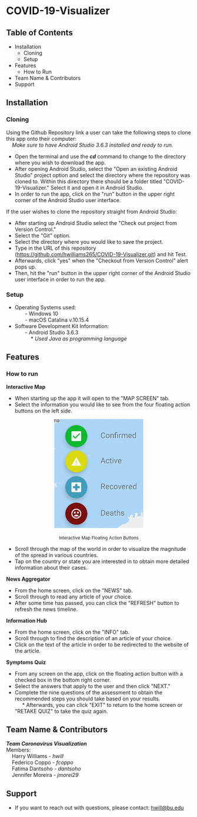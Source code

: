 # COVID-19-Visualizer
## Table of Contents
* Installation
  * Cloning 
  * Setup
* Features
  * How to Run
* Team Name & Contributors
* Support

## Installation
### Cloning
Using the Github Repository link a user can take the following steps to clone this app onto their computer: <br/>
&nbsp;&nbsp;&nbsp;&nbsp;*Make sure to have Android Studio 3.6.3 installed and ready to run.* 
  * Open the terminal and use the ***cd*** command to change to the directory where you wish to download the app.
  * After opening Android Studio, select the "Open an existing Android Studio" project option and select the directory where the repository was cloned to. Within this directory there should be a folder titled "COVID-19-Visualizer." Select it and open it in Android Studio.
  * In order to run the app, click on the "run" button in the upper right corner of the Android Studio user interface.

If the user wishes to clone the repository straight from Android Studio: 
  * After starting up Android Studio select the "Check out project from Version Control."
  * Select the "Git" option.
  * Select the directory where you would like to save the project.
  * Type in the URL of this repository (https://github.com/hwilliams265/COVID-19-Visualizer.git) and hit Test.
  * Afterwards, click "yes" when the "Checkout from Version Control" alert pops up.
  * Then, hit the "run" button in the upper right corner of the Android Studio user interface in order to run the app. 
### Setup
   * Operating Systems used: <br/>
   &nbsp;&nbsp;&nbsp;&nbsp;&nbsp;&nbsp;   - Windows 10 <br/>
   &nbsp;&nbsp;&nbsp;&nbsp;&nbsp;&nbsp;   - macOS Catalina v.10.15.4
   * Software Development Kit Information: <br/>
   &nbsp;&nbsp;&nbsp;&nbsp;&nbsp;&nbsp;   - Android Studio 3.6.3 <br/>
   &nbsp;&nbsp;&nbsp;&nbsp;&nbsp;&nbsp;&nbsp;&nbsp;&nbsp;&nbsp; * *Used Java as programming language*   
   
## Features
### How to run
**Interactive Map** <br/>
* When starting up the app it will open to the "MAP SCREEN" tab.
* Select the information you would like to see from the four floating action buttons on the left side. 

<p align="center">
<img width="242" height="296" src=/images/MapFAB.png <br/>
</p>

<p align="center">
<small>Interactive Map Floating Action Buttons</small>
</p>

* Scroll through the map of the world in order to visualize the magnitude of the spread in various countries.
* Tap on the country or state you are interested in to obtain more detailed information about their cases. <br/>

**News Aggregator** <br/>
* From the home screen, click on the "NEWS" tab.
* Scroll through to read any article of your choice.
* After some time has passed, you can click the "REFRESH" button to refresh the news timeline. <br/>

**Information Hub** <br/>
* From the home screen, click on the "INFO" tab.
* Scroll through to find the description of an article of your choice.
* Click on the text of the article in order to be redirected to the website of the article. <br/>

**Symptoms Quiz** <br/>
* From any screen on the app, click on the floating action button with a checked box in the bottom right corner.
* Select the answers that apply to the user and then click "NEXT." 
* Complete the nine questions of the assessment to obtain the recommended steps you should take based on your results. <br/>
&nbsp;&nbsp;&nbsp;&nbsp; * Afterwards, you can click "EXIT" to return to the home screen or "RETAKE QUIZ" to take the quiz again.

## Team Name & Contributors
***Team Coronavirus Visualization*** <br/>
Members: <br/>
&nbsp;&nbsp;&nbsp;&nbsp;Harry Williams - *hwill* <br/>
&nbsp;&nbsp;&nbsp;&nbsp;Federico Coppo - *fcoppo* <br/>
&nbsp;&nbsp;&nbsp;&nbsp;Fatima Dantsoho - *dantsoho* <br/>
&nbsp;&nbsp;&nbsp;&nbsp;Jennifer Moreira - *jmorei29* <br/>
  
## Support
  * If you want to reach out with questions, please contact: hwill@bu.edu
